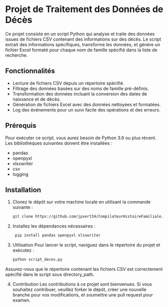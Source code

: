 # Projet de Traitement des Données de Décès

Ce projet consiste en un script Python qui analyse et traite des données issues de fichiers CSV contenant des informations sur des décès. Le script extrait des informations spécifiques, transforme les données, et génère un fichier Excel formaté pour chaque nom de famille spécifié dans la liste de recherche.

## Fonctionnalités

- Lecture de fichiers CSV depuis un répertoire spécifié.
- Filtrage des données basées sur des noms de famille pré-définis.
- Transformation des données incluant la conversion des dates de naissance et de décès.
- Génération de fichiers Excel avec des données nettoyées et formatées.
- Log des événements pour un suivi facile des opérations et des erreurs.

## Prérequis

Pour exécuter ce script, vous aurez besoin de Python 3.6 ou plus récent. Les bibliothèques suivantes doivent être installées :

- pandas
- openpyxl
- xlsxwriter
- csv
- logging

## Installation

1. Clonez le dépôt sur votre machine locale en utilisant la commande suivante :
   ```bash
   git clone https://github.com/jpvert34/CompilateurHistoireFamiliale.git
2. Installez les dépendances nécessaires :
   ```bash
    pip install pandas openpyxl xlsxwriter
3. Utilisation
   Pour lancer le script, naviguez dans le répertoire du projet et exécutez :
   ```bash
   python script_deces.py
Assurez-vous que le répertoire contenant les fichiers CSV est correctement spécifié dans le script sous directory_path.

4. Contribution
Les contributions à ce projet sont bienvenues. Si vous souhaitez contribuer, veuillez forker le dépôt, créer une nouvelle branche pour vos modifications, et soumettre une pull request pour examen.
